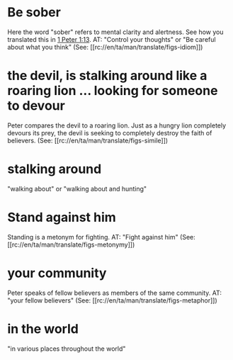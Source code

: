# Be sober

Here the word "sober" refers to mental clarity and alertness. See how you translated this in [1 Peter 1:13](../01/13.md). AT: "Control your thoughts" or "Be careful about what you think" (See: [[rc://en/ta/man/translate/figs-idiom]])

# the devil, is stalking around like a roaring lion ... looking for someone to devour

Peter compares the devil to a roaring lion. Just as a hungry lion completely devours its prey, the devil is seeking to completely destroy the faith of believers. (See: [[rc://en/ta/man/translate/figs-simile]])

# stalking around

"walking about" or "walking about and hunting"

# Stand against him

Standing is a metonym for fighting. AT: "Fight against him" (See: [[rc://en/ta/man/translate/figs-metonymy]])

# your community

Peter speaks of fellow believers as members of the same community. AT: "your fellow believers" (See: [[rc://en/ta/man/translate/figs-metaphor]])

# in the world

"in various places throughout the world"